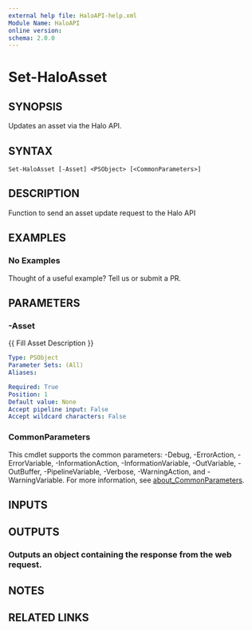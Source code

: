 ```yaml
---
external help file: HaloAPI-help.xml
Module Name: HaloAPI
online version:
schema: 2.0.0
---
```


# Set-HaloAsset

## SYNOPSIS
Updates an asset via the Halo API.

## SYNTAX

```
Set-HaloAsset [-Asset] <PSObject> [<CommonParameters>]
```

## DESCRIPTION
Function to send an asset update request to the Halo API

## EXAMPLES

### No Examples

Thought of a useful example? Tell us or submit a PR.

## PARAMETERS

### -Asset
{{ Fill Asset Description }}

```yaml
Type: PSObject
Parameter Sets: (All)
Aliases:

Required: True
Position: 1
Default value: None
Accept pipeline input: False
Accept wildcard characters: False
```

### CommonParameters
This cmdlet supports the common parameters: -Debug, -ErrorAction, -ErrorVariable, -InformationAction, -InformationVariable, -OutVariable, -OutBuffer, -PipelineVariable, -Verbose, -WarningAction, and -WarningVariable. For more information, see [about_CommonParameters](http://go.microsoft.com/fwlink/?LinkID=113216).

## INPUTS

## OUTPUTS

### Outputs an object containing the response from the web request.
## NOTES

## RELATED LINKS
